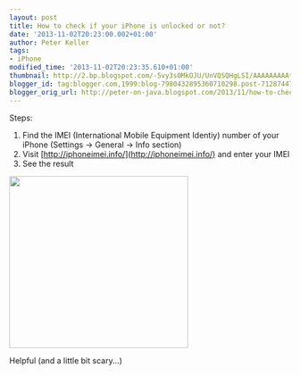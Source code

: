 ```yaml
---
layout: post
title: How to check if your iPhone is unlocked or not?
date: '2013-11-02T20:23:00.002+01:00'
author: Peter Keller
tags:
- iPhone
modified_time: '2013-11-02T20:23:35.610+01:00'
thumbnail: http://2.bp.blogspot.com/-5vy3s0MkOJU/UnVQSQHgLSI/AAAAAAAAAtw/lsdE7zKKP50/s72-c/imei.png
blogger_id: tag:blogger.com,1999:blog-7980432895360710298.post-7128744794703236956
blogger_orig_url: http://peter-on-java.blogspot.com/2013/11/how-to-check-if-your-iphone-is-unlocked.html
---
```


Steps: 

 1. Find the IMEI (International Mobile Equipment Identiy) number of your iPhone (Settings -> General -> Info section)
 2. Visit [http://iphoneimei.info/](http://iphoneimei.info/) and enter your IMEI 
 3. See the result 

<img border="0" height="308" src="http://2.bp.blogspot.com/-5vy3s0MkOJU/UnVQSQHgLSI/AAAAAAAAAtw/lsdE7zKKP50/s320/imei.png" width="320" />

Helpful (and a little bit scary\...)